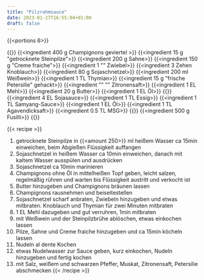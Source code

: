 ```yaml
---
title: "Pilzrahmsauce"
date: 2023-01-27T16:55:04+01:00
draft: false
---
```


{{<portions 6>}}

{{<ingredients>}}
    {{<ingredient 400 g Champignons geviertel >}}
    {{<ingredient 15 g "getrocknete Steinpilze">}}
    {{<ingredient 200 g Sahne>}}
    {{<ingredient 150 g "Creme fraiche">}}
    {{<ingredient 1 "" Zwiebel>}}
    {{<ingredient 3 Zehen Knoblauch>}}
    {{<ingredient 80 g Sojaschnetzel>}}
    {{<ingredient 200 ml Weißwein>}}
    {{<ingredient 1 TL Thymian>}}
    {{<ingredient 15 g "frische Petersilie" gehackt>}}
    {{<ingredient "" "" Zitronensaft>}}
    {{<ingredient 1 EL Mehl>}}
    {{<ingredient 20 g Butter>}}
    {{<ingredient 1 EL Öl>}}
    {{<ingredient-group Marinade>}}
        {{<ingredient 4 EL Sojasauce>}}
        {{<ingredient 1 TL Essig>}}
        {{<ingredient 1 TL Samyang-Sauce>}}
        {{<ingredient 1 EL Öl>}}
        {{<ingredient 1 TL Agavendicksaft>}}
        {{<ingredient 0.5 TL MSG>}}
    {{</ingredient-group>}}
    {{<ingredient 500 g Fusilli>}}
{{</ingredients>}}

{{< recipe >}}
1. getrocknete Steinpilze in {{<amount 250>}} ml heißem Wasser ca 15min einweichen, beim Abgießen Flüssigkeit auffangen
2. Sojaschnetzel in heißem Wasser ca 10min einweichen, danach mit kaltem Wasser ausspülen und ausdrücken
3. Sojaschnetzel ca 10min marinieren
4. Champignons ohne Öl in mittelheißen Topf geben, leicht salzen, regelmäßig rühren und warten bis Flüssigkeit austritt und verkocht ist
5. Butter hinzugeben und Champignons bräunen lassen
6. Champignons rausnehmen und beiseitestellen
7. Sojaschnetzel scharf anbraten, Zwiebeln hinzugeben und etwas mitbraten. Knoblauch und Thymian für zwei Minuten mitbraten
8. 1 EL Mehl dazugeben und gut verruhren, 1min mitbraten
9. mit Weißwein und der Steinpilzbrühe ablöschen, etwas einkochen lassen
10. Pilze, Sahne und Creme fraiche hinzugeben und ca 15min köcheln lassen
11. Nudeln al dente Kochen
12. etwas Nudelwasser zur Sauce geben, kurz einkochen, Nudeln hinzugeben und fertig kochen
13. mit Salz, weißem und schwarzen Pfeffer, Muskat, Zitronensaft, Petersilie abschmecken
{{< /recipe >}}